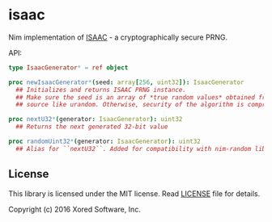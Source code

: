# isaac

Nim implementation of [ISAAC](http://www.burtleburtle.net/bob/rand/isaacafa.html) -
a cryptographically secure PRNG.

API:
```nim
type IsaacGenerator* = ref object

proc newIsaacGenerator*(seed: array[256, uint32]): IsaacGenerator
  ## Initializes and returns ISAAC PRNG instance.
  ## Make sure the seed is an array of *true random values* obtained from a
  ## source like urandom. Otherwise, security of the algorithm is compromised.

proc nextU32*(generator: IsaacGenerator): uint32
  ## Returns the next generated 32-bit value

proc randomUint32*(generator: IsaacGenerator): uint32
  ## Alias for ``nextU32``. Added for compatibility with nim-random library.
```

## License
This library is licensed under the MIT license.
Read [LICENSE](https://github.com/pragmagic/isaac/blob/master/LICENSE) file for details.

Copyright (c) 2016 Xored Software, Inc.
